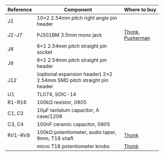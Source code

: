 | Reference | Component | Where to buy |
|-|-|-|
| J1 | 10×2 2.54mm pitch right angle pin header |  |
| J2-J7 | PJ301BM 3.5mm mono jack | [Thonk](https://www.thonk.co.uk/shop/3-5mm-jacks/), [Pusherman](https://pushermanproductions.com/product/jack-socket-3-5mm-pj301bm/) |
| J8 | 6×1 2.54mm pitch straight pin socket | |
| J9 | 6×1 2.54mm pitch straight pin header | |
| J12 | (optional expansion header) 2×2 2.54mm SMD pitch straight pin header | |
| U1 | TL074, SOIC-14 | |
| R1-R16 | 100kΩ resistor, 0805 | |
| C1, C2 | 10μF tantalum capacitor, A case/1206 | |
| C3, C4 | 100nF ceramic capacitor, 0805 | |
| RV1-RV8 | 100kΩ potentiometer, audio taper, 9mm, T18 shaft | [Thonk](https://www.thonk.co.uk/shop/alpha-9mm-pots-vertical-t18/) |
| | micro T18 potentiometer knobs | [Thonk](https://www.thonk.co.uk/shop/micro-knobs/) |

